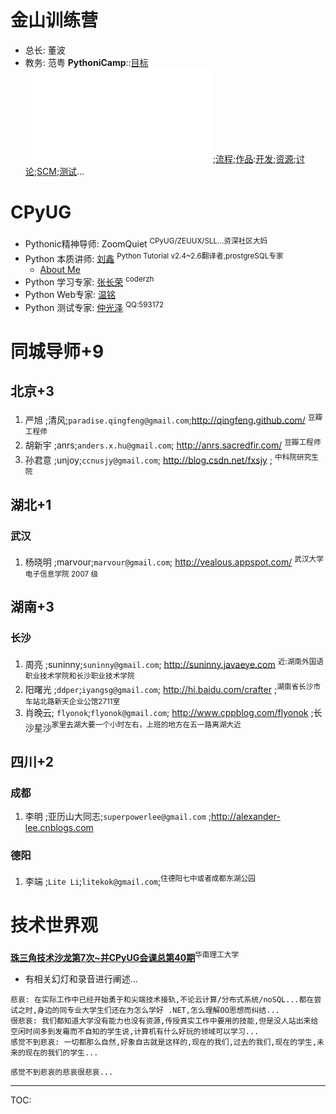 # 金山训练营 #
  * 总长: 董波
  * 教务: 范粤
**PythoniCamp**::[目标](GoalPythoniCamp.md)![参与](HowtoJoin.md);[流程](KcPyCampFlow.md);[作品](PythoniCampItems.md):[开发](HowtoDevelop.md);[资源](PythonicRes.md);[讨论](HowtoDiscuss.md);[SCM](HowtoScm.md);[测试](HowtoTesting.md)...

# CPyUG #

  * Pythonic精神导师: ZoomQuiet <sup>CPyUG/ZEUUX/SLL...资深社区大妈</sup>
  * Python 本质讲师: [刘鑫](http://zerolabrary.appspot.com/) <sup>Python Tutorial v2.4~2.6翻译者,prostgreSQL专家</sup>
    * [About Me](http://www.slideshare.net/marchliu/a-4997971)
  * Python 学习专家: [张长荣](http://www.cnblogs.com/coderzh/) <sup>coderzh</sup>
  * Python Web专家: [温铭](http://kcpycamp.googlecode.com/files/wenming.pdf)
  * Python 测试专家: [仲光泽](mailto:jlu3389@gmail.com) <sup>QQ:593172</sup>


# 同城导师+9 #

## 北京+3 ##
  1. 严旭 ;清风;`paradise.qingfeng@gmail.com`;http://qingfeng.github.com/ <sup>豆瓣工程师</sup>
  1. 胡新宇 ;anrs;`anders.x.hu@gmail.com`; http://anrs.sacredfir.com/ <sup>豆瓣工程师</sup>
  1. 孙君意 ;unjoy;`ccnusjy@gmail.com`; http://blog.csdn.net/fxsjy ; <sup>中科院研究生院</sup>

## 湖北+1 ##
### 武汉 ###
  1. 杨晓明 ;marvour;`marvour@gmail.com`; http://vealous.appspot.com/ <sup>武汉大学电子信息学院 2007 级</sup>

## 湖南+3 ##
### 长沙 ###
  1. 周亮 ;suninny;`suninny@gmail.com`; http://suninny.javaeye.com <sup>近:湖南外国语职业技术学院和长沙职业技术学院</sup>
  1. 阳曙光 ;`ddper`;`iyangsg@gmail.com`; http://hi.baidu.com/crafter ;<sup>湖南省长沙市车站北路新天企业公馆2711室</sup>
  1. 肖晚云; `flyonok`;`flyonok@gmail.com`; http://www.cppblog.com/flyonok ;长沙星沙<sup>家里去湖大要一个小时左右，上班的地方在五一路离湖大近</sup>

## 四川+2 ##

### 成都 ###
  1. 李明 ;亚历山大同志;`superpowerlee@gmail.com` ;http://alexander-lee.cnblogs.com

### 德阳 ###
  1. 李端 ;`Lite Li`;`litekok@gmail.com`;<sup>住德阳七中或者成都东湖公园</sup>

# 技术世界观 #
**[珠三角技术沙龙第7次~并CPyUG会课总第40期](http://wiki.woodpecker.org.cn/moin/ZPyUG/2010-04-18)**<sup>华南理工大学</sup>
  * 有相关幻灯和录音进行阐述...

```
悲哀: 在实际工作中已经开始勇于和尖端技术接轨,不论云计算/分布式系统/noSQL...都在尝试之时,身边的同专业大学生们还在为怎么学好 .NET,怎么理解OO思想而纠结...
很悲哀: 我们都知道大学没有能力也没有资源,传授真实工作中要用的技能,但是没人站出来给空闲时间多到发霉而不自知的学生说,计算机有什么好玩的领域可以学习...
感觉不到悲哀: 一切都那么自然,好象自古就是这样的,现在的我们,过去的我们,现在的学生,未来的现在的我们的学生...

感觉不到悲哀的悲哀很悲哀...
```



---

TOC: 